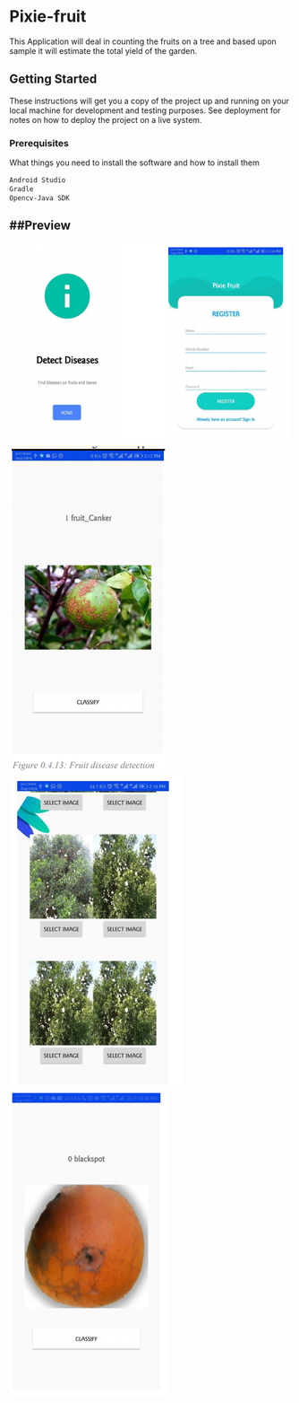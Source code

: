 # Pixie-fruit

This Application will deal in counting the fruits on a tree and based upon sample it will
estimate the total yield of the garden.
## Getting Started

These instructions will get you a copy of the project up and running on your local machine for development and testing purposes. See deployment for notes on how to deploy the project on a live system.

### Prerequisites

What things you need to install the software and how to install them

```
Android Studio
Gradle
Opencv-Java SDK
```

##Preview
---
![alt text](https://github.com/MuhammadHadiofficial/Pixie-fruit/blob/master/demo.png)
![alt text](https://github.com/MuhammadHadiofficial/Pixie-fruit/blob/master/demo3.png)
![alt text](https://github.com/MuhammadHadiofficial/Pixie-fruit/blob/master/demo2].png)
![alt text](https://github.com/MuhammadHadiofficial/Pixie-fruit/blob/master/demp4.png)
